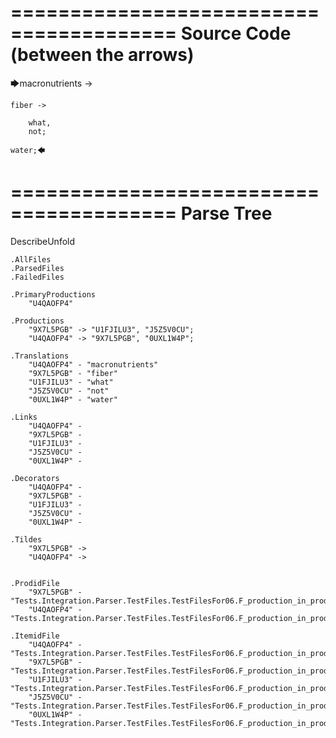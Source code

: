 ========================================
Source Code (between the arrows)
========================================

🡆macronutrients ->

    fiber ->

        what,
        not;
    
    water;🡄

========================================
Parse Tree
========================================
DescribeUnfold

    .AllFiles
    .ParsedFiles
    .FailedFiles

    .PrimaryProductions
        "U4QAOFP4" 

    .Productions
        "9X7L5PGB" -> "U1FJILU3", "J5Z5V0CU";
        "U4QAOFP4" -> "9X7L5PGB", "0UXL1W4P";

    .Translations
        "U4QAOFP4" - "macronutrients"
        "9X7L5PGB" - "fiber"
        "U1FJILU3" - "what"
        "J5Z5V0CU" - "not"
        "0UXL1W4P" - "water"

    .Links
        "U4QAOFP4" - 
        "9X7L5PGB" - 
        "U1FJILU3" - 
        "J5Z5V0CU" - 
        "0UXL1W4P" - 

    .Decorators
        "U4QAOFP4" - 
        "9X7L5PGB" - 
        "U1FJILU3" - 
        "J5Z5V0CU" - 
        "0UXL1W4P" - 

    .Tildes
        "9X7L5PGB" -> 
        "U4QAOFP4" -> 


    .ProdidFile
        "9X7L5PGB" - "Tests.Integration.Parser.TestFiles.TestFilesFor06.F_production_in_production1.ds"
        "U4QAOFP4" - "Tests.Integration.Parser.TestFiles.TestFilesFor06.F_production_in_production1.ds"

    .ItemidFile
        "U4QAOFP4" - "Tests.Integration.Parser.TestFiles.TestFilesFor06.F_production_in_production1.ds"
        "9X7L5PGB" - "Tests.Integration.Parser.TestFiles.TestFilesFor06.F_production_in_production1.ds"
        "U1FJILU3" - "Tests.Integration.Parser.TestFiles.TestFilesFor06.F_production_in_production1.ds"
        "J5Z5V0CU" - "Tests.Integration.Parser.TestFiles.TestFilesFor06.F_production_in_production1.ds"
        "0UXL1W4P" - "Tests.Integration.Parser.TestFiles.TestFilesFor06.F_production_in_production1.ds"

